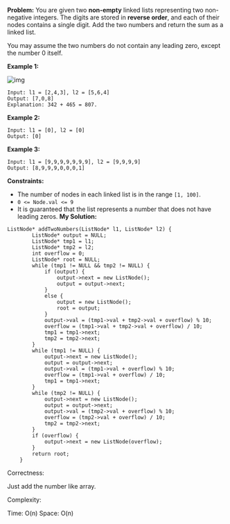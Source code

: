 **Problem:**
You are given two **non-empty** linked lists representing two non-negative integers. The digits are stored in **reverse order**, and each of their nodes contains a single digit. Add the two numbers and return the sum as a linked list.

You may assume the two numbers do not contain any leading zero, except the number 0 itself.

 

**Example 1:**

![img](https://assets.leetcode.com/uploads/2020/10/02/addtwonumber1.jpg)

```
Input: l1 = [2,4,3], l2 = [5,6,4]
Output: [7,0,8]
Explanation: 342 + 465 = 807.
```

**Example 2:**

```
Input: l1 = [0], l2 = [0]
Output: [0]
```

**Example 3:**

```
Input: l1 = [9,9,9,9,9,9,9], l2 = [9,9,9,9]
Output: [8,9,9,9,0,0,0,1]
```

 

**Constraints:**

- The number of nodes in each linked list is in the range `[1, 100]`.
- `0 <= Node.val <= 9`
- It is guaranteed that the list represents a number that does not have leading zeros.
**My Solution:**
```
ListNode* addTwoNumbers(ListNode* l1, ListNode* l2) {
        ListNode* output = NULL;
        ListNode* tmp1 = l1;
        ListNode* tmp2 = l2;
        int overflow = 0;
        ListNode* root = NULL;
        while (tmp1 != NULL && tmp2 != NULL) {
            if (output) {
                output->next = new ListNode();
                output = output->next;
            }
            else {
                output = new ListNode();
                root = output;
            }
            output->val = (tmp1->val + tmp2->val + overflow) % 10;
            overflow = (tmp1->val + tmp2->val + overflow) / 10;
            tmp1 = tmp1->next;
            tmp2 = tmp2->next;
        }
        while (tmp1 != NULL) {
            output->next = new ListNode();
            output = output->next;
            output->val = (tmp1->val + overflow) % 10;
            overflow = (tmp1->val + overflow) / 10;
            tmp1 = tmp1->next;
        } 
        while (tmp2 != NULL) {
            output->next = new ListNode();
            output = output->next;
            output->val = (tmp2->val + overflow) % 10;
            overflow = (tmp2->val + overflow) / 10;
            tmp2 = tmp2->next;
        } 
        if (overflow) {
            output->next = new ListNode(overflow);
        }
        return root;
    }
```
Correctness:

Just add the number like array. 

Complexity:

Time: O(n)
Space: O(n)